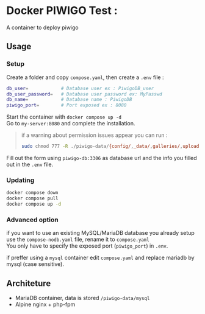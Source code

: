 # Docker PIWIGO Test :

A container to deploy piwigo

## Usage

### Setup

Create a folder and copy `compose.yaml`, then create a `.env` file :  


```sh
db_user=            # Database user ex : PiwigoDB_user
db_user_password=   # Database user password ex: MyPasswd
db_name=            # Database name : PiwigoDB
piwigo_port=        # Port exposed ex : 8080
```

Start the container with `docker compose up -d`  
Go to `my-server:8080` and complete the installation.

> if a warning about permission issues appear you can run : 
>```sh
>sudo chmod 777 -R ./piwigo-data/{config/,_data/,galleries/,upload/}
>```

Fill out the form using `piwigo-db:3306` as database url and the info you filled out in the `.env` file.

### Updating 

```sh
docker compose down
docker compose pull
docker compose up -d
```

### Advanced option

if you want to use an existing MySQL/MariaDB database you already setup use the `compose-nodb.yaml` file, rename it to `compose.yaml`  
You only have to specify the exposed port (`piwigo_port`) in `.env`.

if preffer using a `mysql` container edit `compose.yaml` and replace mariadb by mysql (case sensitive).

## Architeture

- MariaDB container, data is stored `/piwigo-data/mysql`
- Alpine nginx + php-fpm